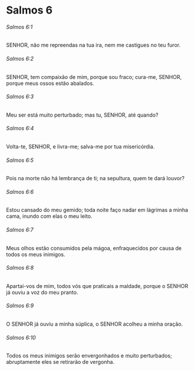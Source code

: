 # Salmos 6

###### Salmos 6:1

SENHOR, não me repreendas na tua ira, nem me castigues no teu furor.

###### Salmos 6:2

SENHOR, tem compaixão de mim, porque sou fraco; cura-me, SENHOR, porque meus ossos estão abalados.

###### Salmos 6:3

Meu ser está muito perturbado; mas tu, SENHOR, até quando?

###### Salmos 6:4

Volta-te, SENHOR, e livra-me; salva-me por tua misericórdia.

###### Salmos 6:5

Pois na morte não há lembrança de ti; na sepultura, quem te dará louvor?

###### Salmos 6:6

Estou cansado do meu gemido; toda noite faço nadar em lágrimas a minha cama, inundo com elas o meu leito.

###### Salmos 6:7

Meus olhos estão consumidos pela mágoa, enfraquecidos por causa de todos os meus inimigos.

###### Salmos 6:8

Apartai-vos de mim, todos vós que praticais a maldade, porque o SENHOR já ouviu a voz do meu pranto.

###### Salmos 6:9

O SENHOR já ouviu a minha súplica, o SENHOR acolheu a minha oração.

###### Salmos 6:10

Todos os meus inimigos serão envergonhados e muito perturbados; abruptamente eles se retirarão de vergonha.

